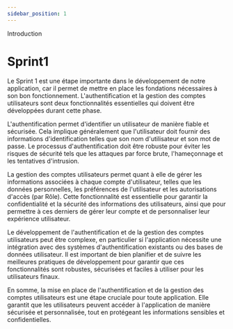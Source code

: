 ```yaml
---
sidebar_position: 1
---
```


Introduction 
# Sprint1

Le Sprint 1 est une étape importante dans le développement de notre application, car il permet de mettre en place les fondations nécessaires à son bon fonctionnement. L'authentification et la gestion des comptes utilisateurs sont deux fonctionnalités essentielles qui doivent être développées durant cette phase.

L'authentification permet d'identifier un utilisateur de manière fiable et sécurisée. Cela implique généralement que l'utilisateur doit fournir des informations d'identification telles que son nom d'utilisateur et son mot de passe. Le processus d'authentification doit être robuste pour éviter les risques de sécurité tels que les attaques par force brute, l'hameçonnage et les tentatives d'intrusion.

La gestion des comptes utilisateurs permet quant à elle de gérer les informations associées à chaque compte d'utilisateur, telles que les données personnelles, les préférences de l'utilisateur et les autorisations d'accès (par Rôle). Cette fonctionnalité est essentielle pour garantir la confidentialité et la sécurité des informations des utilisateurs, ainsi que pour permettre à ces derniers de gérer leur compte et de personnaliser leur expérience utilisateur.

Le développement de l'authentification et de la gestion des comptes utilisateurs peut être complexe, en particulier si l'application nécessite une intégration avec des systèmes d'authentification existants ou des bases de données utilisateur. Il est important de bien planifier et de suivre les meilleures pratiques de développement pour garantir que ces fonctionnalités sont robustes, sécurisées et faciles à utiliser pour les utilisateurs finaux.

En somme, la mise en place de l'authentification et de la gestion des comptes utilisateurs est une étape cruciale pour toute application. Elle garantit que les utilisateurs peuvent accéder à l'application de manière sécurisée et personnalisée, tout en protégeant les informations sensibles et confidentielles.







